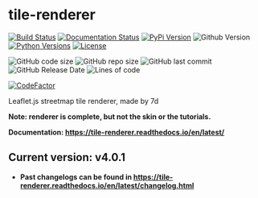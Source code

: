 # tile-renderer

[![Build Status](https://travis-ci.com/MRT-Map/tile-renderer.svg?branch=main)](https://travis-ci.com/MRT-Map/tile-renderer)
[![Documentation Status](https://readthedocs.org/projects/tile-renderer/badge/?version=latest)](https://tile-renderer.readthedocs.io/en/latest/?badge=latest)
[![PyPi Version](https://img.shields.io/pypi/v/tile-renderer.svg)](https://pypi.org/project/tile-renderer/)
![Github Version](https://img.shields.io/github/v/release/MRT-Map/tile-renderer)
[![Python Versions](https://img.shields.io/pypi/pyversions/tile-renderer.svg)](https://pypi.org/project/tile-renderer/)
[![License](https://img.shields.io/pypi/l/tile-renderer.svg)](https://pypi.org/project/tile-renderer/)

![GitHub code size](https://img.shields.io/github/languages/code-size/MRT-Map/tile-renderer)
![GitHub repo size](https://img.shields.io/github/repo-size/MRT-Map/tile-renderer)
![GitHub last commit](https://img.shields.io/github/last-commit/MRT-Map/tile-renderer)
![GitHub Release Date](https://img.shields.io/github/release-date/MRT-Map/tile-renderer)
![Lines of code](https://img.shields.io/tokei/lines/github/MRT-Map/tile-renderer)
<!-- [![codecov](https://codecov.io/gh/MRT-Map/tile-renderer/branch/main/graph/badge.svg?token=VTJ73KYYF0)](https://codecov.io/gh/MRT-Map/tile-renderer) -->
[![CodeFactor](https://www.codefactor.io/repository/github/mrt-map/tile-renderer/badge)](https://www.codefactor.io/repository/github/mrt-map/tile-renderer)

Leaflet.js streetmap tile renderer, made by 7d

**Note: renderer is complete, but not the skin or the tutorials.**

**Documentation: https://tile-renderer.readthedocs.io/en/latest/**

## Current version: v4.0.1

* **Past changelogs can be found in https://tile-renderer.readthedocs.io/en/latest/changelog.html**